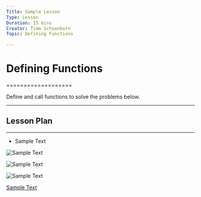 ```yaml
---
Title: Sample Lesson
Type: Lesson
Duration: 15 mins
Creator: Timm Schoenborn
Topic: Defining Functions

---
```


# Defining Functions
===================


Define and call functions to solve the problems below.

----------


## Lesson Plan
-------------

- Sample Text


![Sample Text](link "link description")

![Sample Text](link "link description")

![Sample Text](link "link description")


[Sample Text](link "link description")
